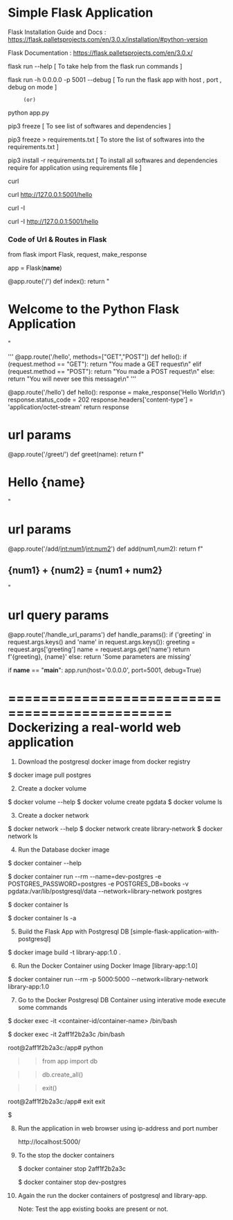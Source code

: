 # Simple Flask Application

  Flask Installation Guide and Docs : https://flask.palletsprojects.com/en/3.0.x/installation/#python-version

  
  Flask Documentation : https://flask.palletsprojects.com/en/3.0.x/

  flask run --help [ To take help from the flask run commands ]

  flask run -h 0.0.0.0 -p 5001 --debug [ To run the flask app with host , port , debug on mode ]

         (or)

  python app.py

  pip3 freeze [ To see list of softwares and dependencies ]

  pip3 freeze > requirements.txt [ To store the list of softwares into the requirements.txt ]

  pip3 install -r requirements.txt [ To install all softwares and dependencies require for application using requirements file ]

  curl <website-url>

  curl http://127.0.0.1:5001/hello

  curl -I <website-url>

  curl -I http://127.0.0.1:5001/hello

 

### Code of Url & Routes in Flask

  from flask import Flask, request, make_response

  app = Flask(__name__)

  @app.route('/')
  def index():
    return "<h1>Welcome to the Python Flask Application</h1>"

  '''
  @app.route('/hello', methods=["GET","POST"])
  def hello():
    if (request.method == "GET"):
      return "You made a GET request\n"
    elif (request.method == "POST"):
      return "You made a POST request\n"
    else:
      return "You will never see this message\n"
  '''

  @app.route('/hello')
  def hello():
    response = make_response('Hello World\n')
    response.status_code = 202
    response.headers['content-type'] = 'application/octet-stream'
    return response

  # url params
  @app.route('/greet/<name>')
  def greet(name):
    return f"<h1>Hello {name}</h1>"

  # url params
  @app.route('/add/<int:num1>/<int:num2>')
  def add(num1,num2):
    return f"<h2>{num1} + {num2} = {num1 + num2}</h2>"

  # url query params
  @app.route('/handle_url_params')
  def handle_params():
    if ('greeting' in request.args.keys() and 'name' in request.args.keys()):
      greeting = request.args['greeting']
      name = request.args.get('name')
      return f'{greeting}, {name}'
    else:
      return 'Some parameters are missing'

  if __name__ == "__main__":
    app.run(host='0.0.0.0', port=5001, debug=True)




   
==============================================
   Dockerizing a real-world web application
==============================================

1. Download the postgresql docker image from docker registry 

$ docker image pull postgres

2. Create a docker volume

$ docker volume --help
$ docker volume create pgdata
$ docker volume ls

3. Create a docker network

$ docker network --help
$ docker network create library-network
$ docker network ls

4. Run the Database docker image

$ docker container --help

$ docker container run --rm --name=dev-postgres -e POSTGRES_PASSWORD=postgres -e POSTGRES_DB=books -v pgdata:/var/lib/postgresql/data --network=library-network postgres

$ docker container ls 

$ docker container ls -a

5. Build the Flask App with Postgresql DB [simple-flask-application-with-postgresql]

$ docker image build -t library-app:1.0 .

6. Run the Docker Container using Docker Image [library-app:1.0]

$ docker container run --rm -p 5000:5000 --network=library-network library-app:1.0

7. Go to the Docker Postgresql DB Container using interative mode execute some commands

$ docker exec -it <container-id/container-name> /bin/bash

$ docker exec -it 2aff1f2b2a3c /bin/bash

  root@2aff1f2b2a3c:/app# python

  >> from app import db

  >> db.create_all()

  >> exit()

  root@2aff1f2b2a3c:/app# exit
  exit

$

8. Run the application in web browser using ip-address and port number

   http://localhost:5000/

9. To the stop the docker containers

   $ docker container stop 2aff1f2b2a3c

   $ docker container stop dev-postgres


10. Again the run the docker containers of postgresql and library-app.


    Note: Test the app existing books are present or not.